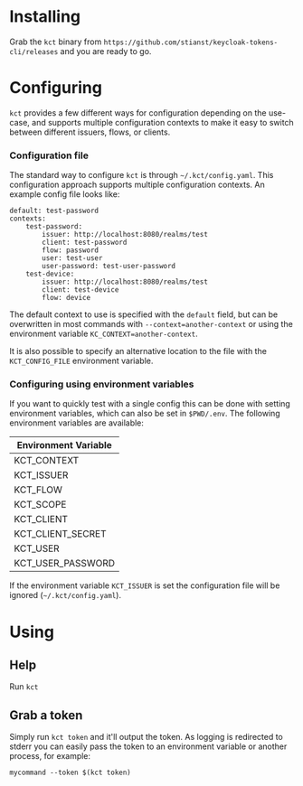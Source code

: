 # Installing

Grab the `kct` binary from `https://github.com/stianst/keycloak-tokens-cli/releases` and you are ready to go.

# Configuring

`kct` provides a few different ways for configuration depending on the use-case, and supports multiple configuration
contexts to make it easy to switch between different issuers, flows, or clients.

### Configuration file

The standard way to configure `kct` is through `~/.kct/config.yaml`. This configuration approach supports multiple 
configuration contexts. An example config file looks like:

```
default: test-password
contexts:
    test-password:
        issuer: http://localhost:8080/realms/test
        client: test-password
        flow: password
        user: test-user
        user-password: test-user-password
    test-device:
        issuer: http://localhost:8080/realms/test
        client: test-device
        flow: device
```

The default context to use is specified with the `default` field, but can be overwritten in most commands with 
`--context=another-context` or using the environment variable `KC_CONTEXT=another-context`.

It is also possible to specify an alternative location to the file with the `KCT_CONFIG_FILE` environment variable.

### Configuring using environment variables

If you want to quickly test with a single config this can be done with setting environment variables, which can also
be set in `$PWD/.env`. The following environment variables are available:

| Environment Variable |
|----------------------|
| KCT_CONTEXT          |
| KCT_ISSUER           |
| KCT_FLOW             |
| KCT_SCOPE            |
| KCT_CLIENT           |
| KCT_CLIENT_SECRET    |
| KCT_USER             |
| KCT_USER_PASSWORD    |

If the environment variable `KCT_ISSUER` is set the configuration file will be ignored (`~/.kct/config.yaml`).


# Using

## Help

Run `kct `

## Grab a token

Simply run `kct token` and it'll output the token. As logging is redirected to stderr you can easily pass the token
to an environment variable or another process, for example:

```
mycommand --token $(kct token)
```